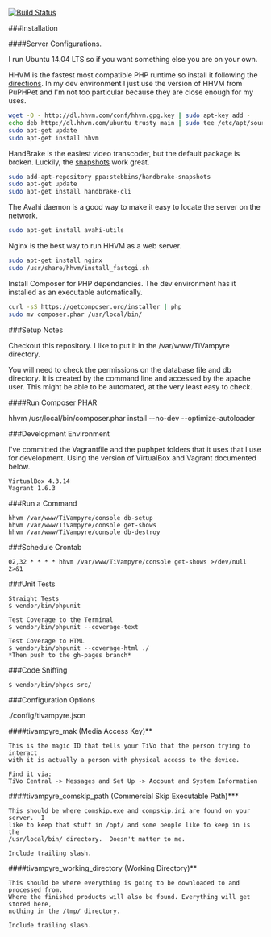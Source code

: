 [![Build Status](https://travis-ci.org/jimlind/TiVampyre.png?branch=master)](https://travis-ci.org/jimlind/TiVampyre)

###Installation

####Server Configurations.

I run Ubuntu 14.04 LTS so if you want something else you are on your own.

HHVM is the fastest most compatible PHP runtime so install it following the 
[directions](https://github.com/facebook/hhvm/wiki/Prebuilt-Packages-on-Ubuntu-14.04).
In my dev environment I just use the version of HHVM from PuPHPet and I'm not too 
particular because they are close enough for my uses.

```sh
wget -O - http://dl.hhvm.com/conf/hhvm.gpg.key | sudo apt-key add -
echo deb http://dl.hhvm.com/ubuntu trusty main | sudo tee /etc/apt/sources.list.d/hhvm.list
sudo apt-get update
sudo apt-get install hhvm
```

HandBrake is the easiest video transcoder, but the default package is broken. Luckily,
the [snapshots](https://launchpad.net/~stebbins/+archive/ubuntu/handbrake-snapshots) work great.

```sh
sudo add-apt-repository ppa:stebbins/handbrake-snapshots 
sudo apt-get update
sudo apt-get install handbrake-cli
```

The Avahi daemon is a good way to make it easy to locate the server on the network.

```sh
sudo apt-get install avahi-utils
```

Nginx is the best way to run HHVM as a web server. 
```sh
sudo apt-get install nginx
sudo /usr/share/hhvm/install_fastcgi.sh

```

Install Composer for PHP dependancies. The dev environment has it installed as an executable
automatically.

```sh
curl -sS https://getcomposer.org/installer | php
sudo mv composer.phar /usr/local/bin/
```

###Setup Notes

Checkout this repository. I like to put it in the /var/www/TiVampyre directory.

You will need to check the permissions on the database file and db directory.
It is created by the command line and accessed by the apache user.
This might be able to be automated, at the very least easy to check.

####Run Composer PHAR

hhvm /usr/local/bin/composer.phar install --no-dev --optimize-autoloader

###Development Environment

I've committed the Vagrantfile and the puphpet folders that it uses that I use for 
development. Using the version of VirtualBox and Vagrant documented below.

```
VirtualBox 4.3.14
Vagrant 1.6.3
```

###Run a Command

    hhvm /var/www/TiVampyre/console db-setup
    hhvm /var/www/TiVampyre/console get-shows
    hhvm /var/www/TiVampyre/console db-destroy

###Schedule Crontab
```
02,32 * * * * hhvm /var/www/TiVampyre/console get-shows >/dev/null 2>&1    
```

###Unit Tests

    Straight Tests
    $ vendor/bin/phpunit

    Test Coverage to the Terminal
    $ vendor/bin/phpunit --coverage-text

    Test Coverage to HTML
    $ vendor/bin/phpunit --coverage-html ./
    *Then push to the gh-pages branch*

###Code Sniffing

    $ vendor/bin/phpcs src/

###Configuration Options

./config/tivampyre.json

####tivampyre_mak (Media Access Key)**

    This is the magic ID that tells your TiVo that the person trying to interact
    with it is actually a person with physical access to the device.

    Find it via:
    TiVo Central -> Messages and Set Up -> Account and System Information

####tivampyre_comskip_path (Commercial Skip Executable Path)***

    This should be where comskip.exe and compskip.ini are found on your server.  I
    like to keep that stuff in /opt/ and some people like to keep in is the
    /usr/local/bin/ directory.  Doesn't matter to me.

    Include trailing slash.

####tivampyre_working_directory (Working Directory)**

    This should be where everything is going to be downloaded to and processed from.
    Where the finished products will also be found. Everything will get stored here,
    nothing in the /tmp/ directory.

    Include trailing slash.